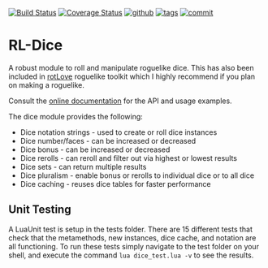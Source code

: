 [![Build Status](https://app.travis-ci.com/timothymtorres/RL-Dice.svg)](https://app.travis-ci.com/timothymtorres/RL-Dice)
[![Coverage Status](https://coveralls.io/repos/github/timothymtorres/RL-Dice/badge.svg)](https://coveralls.io/github/timothymtorres/RL-Dice)
[![github](https://img.shields.io/github/license/timothymtorres/RL-Dice.svg)](https://choosealicense.com/licenses/mit/)
[![tags](https://img.shields.io/github/tag/timothymtorres/RL-dice.svg?label=version)](https://github.com/timothymtorres/RL-Dice/tags)
[![commit](https://img.shields.io/github/last-commit/timothymtorres/rl-dice.svg)](https://github.com/timothymtorres/RL-Dice/commits/master)

RL-Dice
=======

A robust module to roll and manipulate roguelike dice.  This has also been included in [rotLove](https://github.com/paulofmandown/rotLove) roguelike toolkit which I highly recommend if you plan on making a roguelike.

Consult the [online documentation](https://timothymtorres.github.io/RL-Dice) for the API and usage examples.  

The dice module provides the following:

* Dice notation strings - used to create or roll dice instances
* Dice number/faces - can be increased or decreased
* Dice bonus - can be increased or decreased
* Dice rerolls - can reroll and filter out via highest or lowest results
* Dice sets - can return multiple results
* Dice pluralism - enable bonus or rerolls to individual dice or to all dice
* Dice caching - reuses dice tables for faster performance

Unit Testing
------------

A LuaUnit test is setup in the tests folder.  There are 15 different tests that check that the metamethods, new instances, dice cache, and notation are all functioning.  To run these tests simply navigate to the test folder on your shell, and execute the command `lua dice_test.lua -v` to see the results.  
